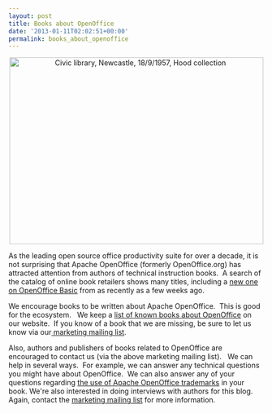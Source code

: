 ```yaml
---
layout: post
title: Books about OpenOffice
date: '2013-01-11T02:02:51+00:00'
permalink: books_about_openoffice
---
```

<div align="center"> 
    <p><a title="Civic library, Newcastle, 18/9/1957, Hood collection by State Library of New South Wales collection, on Flickr" href="http://www.flickr.com/photos/statelibraryofnsw/5882587233/"><img width="500" height="367" alt="Civic library, Newcastle, 18/9/1957, Hood collection" src="http://farm7.staticflickr.com/6056/5882587233_d89b6eb014.jpg" /></a></p><a title="Civic library, Newcastle, 18/9/1957, Hood collection by State Library of New South Wales collection, on Flickr" href="http://www.flickr.com/photos/statelibraryofnsw/5882587233/"> 
      <p> </p></a> 
    <div align="left"><a title="Civic library, Newcastle, 18/9/1957, Hood collection by State Library of New South Wales collection, on Flickr" href="http://www.flickr.com/photos/statelibraryofnsw/5882587233/"> 
        <p> </p></a></div> 
  </div> 
  <p>
As the leading open source office productivity suite for over a decade, it is not surprising that Apache OpenOffice (formerly OpenOffice.org) has attracted attention from authors of technical instruction books.&nbsp; A search of the catalog of online book retailers shows many titles, including a <a href="http://www.amazon.com/Open-Office-Basic-James-Steinberg/dp/1481270931">new one on OpenOffice Basic</a> from as recently as a few weeks ago.</p> 
  <p>We encourage books to be written about Apache OpenOffice.&nbsp; This is good for the ecosystem.&nbsp;&nbsp; We keep a <a href="http://www.openoffice.org/support/books.html">list of known books about OpenOffice</a> on our website.&nbsp; If you know of a book that we are missing, be sure to let us know via our<a href="mailto:marketing@openoffice.apache.org"> marketing mailing list</a>.</p> 
  <p>Also, authors and publishers of books related to OpenOffice are encouraged to contact us (via the above marketing mailing list).&nbsp;&nbsp; We can help in several ways.&nbsp; For example, we can answer any technical questions you might have about OpenOffice.&nbsp; We can also answer any of your questions regarding <a href="http://openoffice.apache.org/trademarks.html">the use of Apache OpenOffice trademarks</a> in your book. We're also interested in doing interviews with authors for this blog.&nbsp; Again, contact the <a href="mailto:marketing@openoffice.apache.org">marketing mailing list</a> for more information.<br /></p> 
  <p> </p> 
  <p><br /></p>
